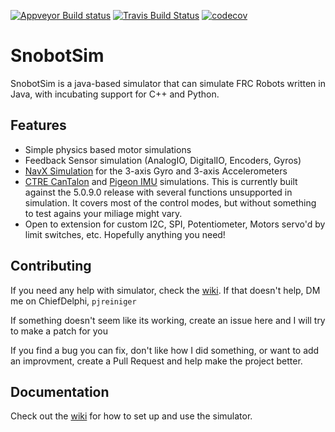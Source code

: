 

[![Appveyor Build status](https://ci.appveyor.com/api/projects/status/wsc0xo7ix749ibuo?svg=true)](https://ci.appveyor.com/project/pjreiniger/snobotsim)
[![Travis Build Status](https://travis-ci.org/pjreiniger/SnobotSim.svg?branch=master)](https://travis-ci.org/pjreiniger/SnobotSim)
[![codecov](https://codecov.io/gh/pjreiniger/SnobotSim/branch/master/graph/badge.svg)](https://codecov.io/gh/pjreiniger/SnobotSim)

# SnobotSim
SnobotSim is a java-based simulator that can simulate FRC Robots written in Java, with incubating support for C++ and Python.

## Features
* Simple physics based motor simulations
* Feedback Sensor simulation (AnalogIO, DigitalIO, Encoders, Gyros)
* [NavX Simulation](https://www.kauailabs.com/store/index.php?route=product/product&product_id=56) for the 3-axis Gyro and 3-axis Accelerometers
* [CTRE CanTalon](http://www.ctr-electronics.com/talon-srx.html) and [Pigeon IMU](http://www.ctr-electronics.com/gadgeteer-imu-module-pigeon.html) simulations.  This is currently built against the 5.0.9.0 release with several functions unsupported in simulation.  It covers most of the control modes, but without something to test agains your miliage might vary.
* Open to extension for custom I2C, SPI, Potentiometer, Motors servo'd by limit switches, etc.  Hopefully anything you need!

## Contributing
If you need any help with simulator, check the [wiki](https://github.com/pjreiniger/SnobotSim/wiki).  If that doesn't help, DM me on ChiefDelphi, `pjreiniger`

If something doesn't seem like its working, create an issue here and I will try to make a patch for you

If you find a bug you can fix, don't like how I did something, or want to add an improvment, create a Pull Request and help make the project better.

## Documentation
Check out the [wiki](https://github.com/pjreiniger/SnobotSim/wiki) for how to set up and use the simulator.
